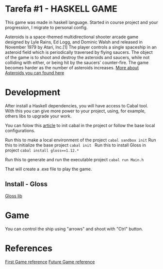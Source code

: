 # Tarefa #1 - HASKELL GAME

This game was made in haskell language. Started in course project and your progression, I migrate to personal config.

Asteroids is a space-themed multidirectional shooter arcade game designed by Lyle Rains, Ed Logg, and Dominic Walsh and released in November 1979 by Atari, Inc.[1] The player controls a single spaceship in an asteroid field which is periodically traversed by flying saucers. The object of the game is to shoot and destroy the asteroids and saucers, while not colliding with either, or being hit by the saucers' counter-fire. The game becomes harder as the number of asteroids increases. [More about Asteroids you can found here](https://en.wikipedia.org/wiki/Asteroids_(video_game))

# Development

After install a Haskell dependencies, you will have access to Cabal tool. With this you can give more power to your project, using, for example, others libs to upgrade your work.

You can folow this [article](http://andrew.gibiansky.com/blog/haskell/haskell-gloss/) to init cabal in the project or follow the base local configurations.

Run this to make a local environment of the project
`
cabal sandbox init
`
Run this to initialize the base project
`
cabal init 
`
Run this to install Gloss in project
`
cabal install gloss==1.12.*
`

Run this to generate and run the executable project
`
cabal run Main.h
`

That will create a .exe file to play the game.

## Install - Gloss

[Gloss lib](http://hackage.haskell.org/package/gloss)

# Game

You can control the ship using "arrows" and shoot with "Ctrl" button.
# References

[First Game reference](http://andrew.gibiansky.com/blog/haskell/haskell-gloss/)
[Future Game reference](http://jxv.io/blog/2018-02-28-A-Game-in-Haskell.html)


